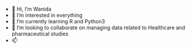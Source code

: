 - 👋 Hi, I’m Wanida
- 👀 I’m interested in everything
- 🌱 I’m currently learning R and Python3
- 💞️ I’m looking to collaborate on managing data related to Healthcare and pharmaceutical studies
- 📫 

<!---
ruangsiriluw/ruangsiriluw is a ✨ special ✨ repository because its `README.md` (this file) appears on your GitHub profile.
You can click the Preview link to take a look at your changes.
--->
